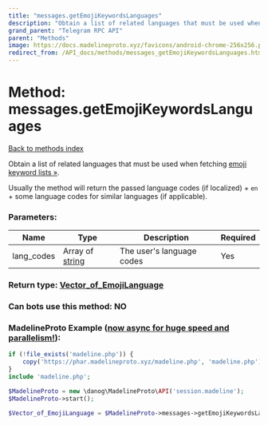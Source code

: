 ```yaml
---
title: "messages.getEmojiKeywordsLanguages"
description: "Obtain a list of related languages that must be used when fetching [emoji keyword lists »](https://core.telegram.org/api/custom-emoji#emoji-keywords)."
grand_parent: "Telegram RPC API"
parent: "Methods"
image: https://docs.madelineproto.xyz/favicons/android-chrome-256x256.png
redirect_from: /API_docs/methods/messages_getEmojiKeywordsLanguages.html
---
```

# Method: messages.getEmojiKeywordsLanguages
[Back to methods index](index.html)



Obtain a list of related languages that must be used when fetching [emoji keyword lists »](https://core.telegram.org/api/custom-emoji#emoji-keywords).

Usually the method will return the passed language codes (if localized) + `en` + some language codes for similar languages (if applicable).

### Parameters:

| Name     |    Type       | Description | Required |
|----------|---------------|-------------|----------|
|lang\_codes|Array of [string](/API_docs/types/string.html) | The user's language codes | Yes|


### Return type: [Vector\_of\_EmojiLanguage](/API_docs/types/EmojiLanguage.html)

### Can bots use this method: **NO**


### MadelineProto Example ([now async for huge speed and parallelism!](https://docs.madelineproto.xyz/docs/ASYNC.html)):


```php
if (!file_exists('madeline.php')) {
    copy('https://phar.madelineproto.xyz/madeline.php', 'madeline.php');
}
include 'madeline.php';

$MadelineProto = new \danog\MadelineProto\API('session.madeline');
$MadelineProto->start();

$Vector_of_EmojiLanguage = $MadelineProto->messages->getEmojiKeywordsLanguages(lang_codes: ['string', 'string'], );
```

